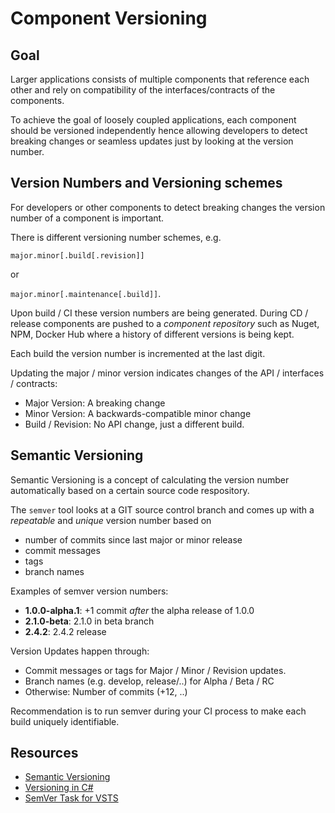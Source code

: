 # Component Versioning

## Goal

Larger applications consists of multiple components that reference each other and rely on compatibility of the interfaces/contracts of the components.

To achieve the goal of loosely coupled applications, each component should be versioned independently hence allowing developers to detect breaking changes or seamless updates just by looking at the version number.

## Version Numbers and Versioning schemes

For developers or other components to detect breaking changes the version number of a component is important.

There is different versioning number schemes, e.g.

`major.minor[.build[.revision]]`

or

`major.minor[.maintenance[.build]]`.

Upon build / CI these version numbers are being generated. During CD / release components are pushed to a *component repository* such as Nuget, NPM, Docker Hub where a history of different versions is being kept.

Each build the version number is incremented at the last digit.

Updating the major / minor version indicates changes of the API / interfaces / contracts:

* Major Version: A breaking change
* Minor Version: A backwards-compatible minor change
* Build / Revision: No API change, just a different build.

## Semantic Versioning

Semantic Versioning is a concept of calculating the version number automatically based on a certain source code respository.

The `semver` tool looks at a GIT source control branch and comes up with a *repeatable* and *unique* version number based on

* number of commits since last major or minor release
* commit messages
* tags
* branch names

Examples of semver version numbers:

* **1.0.0-alpha.1**: +1 commit *after* the alpha release of 1.0.0
* **2.1.0-beta**: 2.1.0 in beta branch
* **2.4.2**: 2.4.2 release

Version Updates happen through:

* Commit messages or tags for Major / Minor / Revision updates.
* Branch names (e.g. develop, release/..) for Alpha / Beta / RC
* Otherwise: Number of commits (+12, ..)

Recommendation is to run semver during your CI process to make each build uniquely identifiable.

## Resources

* [Semantic Versioning](https://semver.org/)
* [Versioning in C#](https://docs.microsoft.com/en-us/dotnet/csharp/versioning)
* [SemVer Task for VSTS](https://marketplace.visualstudio.com/items?itemName=geeklearningio.gl-vsts-tasks-semver)
